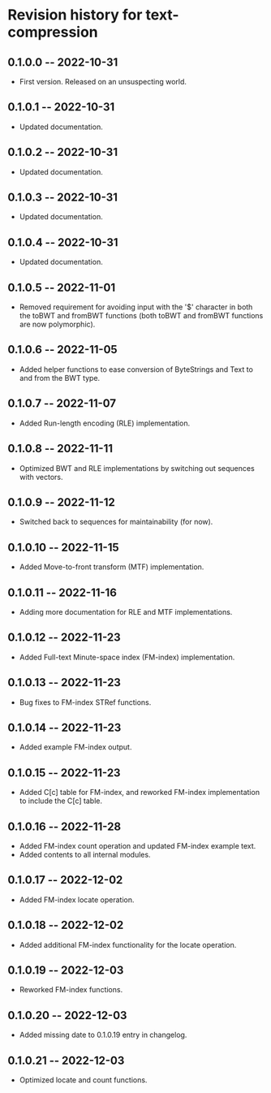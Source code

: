 # Revision history for text-compression

## 0.1.0.0 -- 2022-10-31

* First version. Released on an unsuspecting world.

## 0.1.0.1 -- 2022-10-31

* Updated documentation.

## 0.1.0.2 -- 2022-10-31

* Updated documentation.

## 0.1.0.3 -- 2022-10-31

* Updated documentation.

## 0.1.0.4 -- 2022-10-31

* Updated documentation.

## 0.1.0.5 -- 2022-11-01

* Removed requirement for avoiding input with the '$' character in both the toBWT and fromBWT functions (both toBWT and fromBWT functions are now polymorphic).

## 0.1.0.6 -- 2022-11-05

* Added helper functions to ease conversion of ByteStrings and Text to and from the BWT type.

## 0.1.0.7 -- 2022-11-07

* Added Run-length encoding (RLE) implementation.

## 0.1.0.8 -- 2022-11-11

* Optimized BWT and RLE implementations by switching out sequences with vectors.

## 0.1.0.9 -- 2022-11-12

* Switched back to sequences for maintainability (for now).

## 0.1.0.10 -- 2022-11-15

* Added Move-to-front transform (MTF) implementation.

## 0.1.0.11 -- 2022-11-16

* Adding more documentation for RLE and MTF implementations.

## 0.1.0.12 -- 2022-11-23

* Added Full-text Minute-space index (FM-index) implementation.

## 0.1.0.13 -- 2022-11-23

* Bug fixes to FM-index STRef functions.

## 0.1.0.14 -- 2022-11-23

* Added example FM-index output.

## 0.1.0.15 -- 2022-11-23

* Added C[c] table for FM-index, and reworked FM-index implementation to include the C[c] table.

## 0.1.0.16 -- 2022-11-28

* Added FM-index count operation and updated FM-index example text.
* Added contents to all internal modules.

## 0.1.0.17 -- 2022-12-02

* Added FM-index locate operation.

## 0.1.0.18 -- 2022-12-02

* Added additional FM-index functionality for the locate operation.

## 0.1.0.19 -- 2022-12-03

* Reworked FM-index functions.

## 0.1.0.20 -- 2022-12-03

* Added missing date to 0.1.0.19 entry in changelog.

## 0.1.0.21 -- 2022-12-03

* Optimized locate and count functions.
